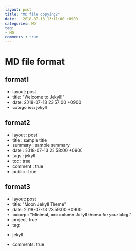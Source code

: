```yaml
---
layout: post
title: "MD file copying2"
date:   2018-07-13 13:11:00 +0900
categories: MD
tag:
- MD
comments : true
---
```


# MD file format

## format1
* layout: post
* title:  "Welcome to Jekyll!"
* date:   2018-07-13 23:57:00 +0900
* categories: jekyll

## format2
* layout  : post
* title   : sample title
* summary : sample summary
* date    : 2018-07-13 23:58:00 +0900
* tags    : jekyll
* toc     : true
* comment : true
* public  : true

## format3
* layout: post
* title:  "Moon Jekyll Theme"
* date:   2018-07-13 23:59:00 +0900
* excerpt: "Minimal, one column Jekyll theme for your blog."
* project: true
* tag:
- jekyll
* comments: true
